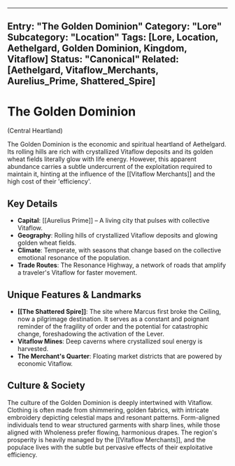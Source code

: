 
---
Entry: "The Golden Dominion"
Category: "Lore"
Subcategory: "Location"
Tags: [Lore, Location, Aethelgard, Golden Dominion, Kingdom, Vitaflow]
Status: "Canonical"
Related: [Aethelgard, Vitaflow_Merchants, Aurelius_Prime, Shattered_Spire]
---

# The Golden Dominion
(Central Heartland)

The Golden Dominion is the economic and spiritual heartland of Aethelgard. Its rolling hills are rich with crystallized Vitaflow deposits and its golden wheat fields literally glow with life energy. However, this apparent abundance carries a subtle undercurrent of the exploitation required to maintain it, hinting at the influence of the [[Vitaflow Merchants]] and the high cost of their 'efficiency'.

## Key Details
* **Capital**: [[Aurelius Prime]] – A living city that pulses with collective Vitaflow.  
* **Geography**: Rolling hills of crystallized Vitaflow deposits and glowing golden wheat fields.  
* **Climate**: Temperate, with seasons that change based on the collective emotional resonance of the population.  
* **Trade Routes**: The Resonance Highway, a network of roads that amplify a traveler's Vitaflow for faster movement.  

## Unique Features & Landmarks
* **[[The Shattered Spire]]**: The site where Marcus first broke the Ceiling, now a pilgrimage destination. It serves as a constant and poignant reminder of the fragility of order and the potential for catastrophic change, foreshadowing the activation of the Lever.  
* **Vitaflow Mines**: Deep caverns where crystallized soul energy is harvested.  
* **The Merchant's Quarter**: Floating market districts that are powered by economic Vitaflow.  

## Culture & Society
The culture of the Golden Dominion is deeply intertwined with Vitaflow. Clothing is often made from shimmering, golden fabrics, with intricate embroidery depicting celestial maps and resonant patterns. Form-aligned individuals tend to wear structured garments with sharp lines, while those aligned with Wholeness prefer flowing, harmonious drapes. The region's prosperity is heavily managed by the [[Vitaflow Merchants]], and the populace lives with the subtle but pervasive effects of their exploitative efficiency.
